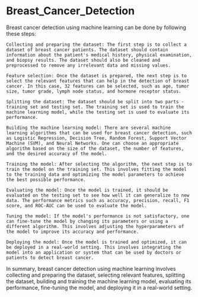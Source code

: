 # Breast_Cancer_Detection
 Breast cancer detection using machine learning can be done by following these steps:

    Collecting and preparing the dataset: The first step is to collect a dataset of breast cancer patients. The dataset should contain information about the patient's medical history, physical examination, and biopsy results. The dataset should also be cleaned and preprocessed to remove any irrelevant data and missing values.

    Feature selection: Once the dataset is prepared, the next step is to select the relevant features that can help in the detection of breast cancer. In this case, 32 features can be selected, such as age, tumor size, tumor grade, lymph node status, and hormone receptor status.

    Splitting the dataset: The dataset should be split into two parts - training set and testing set. The training set is used to train the machine learning model, while the testing set is used to evaluate its performance.

    Building the machine learning model: There are several machine learning algorithms that can be used for breast cancer detection, such as Logistic Regression, Decision Tree, Random Forest, Support Vector Machine (SVM), and Neural Networks. One can choose an appropriate algorithm based on the size of the dataset, the number of features, and the desired accuracy of the model.

    Training the model: After selecting the algorithm, the next step is to train the model on the training set. This involves fitting the model to the training data and optimizing the model parameters to achieve the best possible performance.

    Evaluating the model: Once the model is trained, it should be evaluated on the testing set to see how well it can generalize to new data. The performance metrics such as accuracy, precision, recall, F1 score, and ROC-AUC can be used to evaluate the model.

    Tuning the model: If the model's performance is not satisfactory, one can fine-tune the model by changing its parameters or using a different algorithm. This involves adjusting the hyperparameters of the model to improve its accuracy and performance.

    Deploying the model: Once the model is trained and optimized, it can be deployed in a real-world setting. This involves integrating the model into an application or system that can be used by doctors or patients to detect breast cancer.

In summary, breast cancer detection using machine learning involves collecting and preparing the dataset, selecting relevant features, splitting the dataset, building and training the machine learning model, evaluating its performance, fine-tuning the model, and deploying it in a real-world setting.
